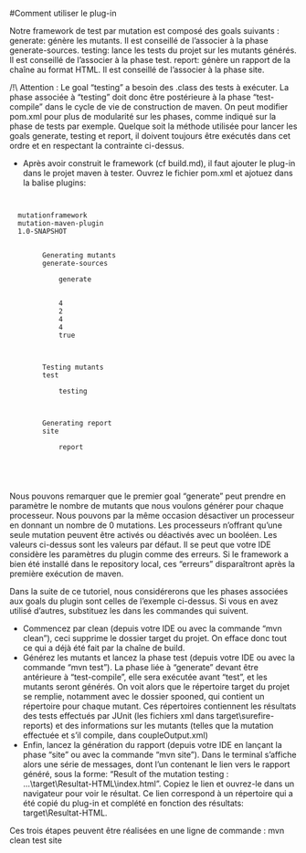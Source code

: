 #Comment utiliser le plug-in

Notre framework de test par mutation est composé des goals suivants :
generate: génère les mutants. Il est conseillé de l’associer à la phase generate-sources.
testing: lance les tests du projet sur les mutants générés. Il est conseillé de l’associer à la phase test.
report: génère un rapport de la chaîne au format HTML. Il est conseillé de l’associer à la phase site.

/!\ Attention : Le goal “testing” a besoin des .class des tests à exécuter. La phase associée à “testing” doit donc être postérieure à la phase “test-compile” dans le cycle de vie de construction de maven.
On peut modifier pom.xml pour plus de modularité sur les phases, comme indiqué sur la phase de tests par exemple.
Quelque soit la méthode utilisée pour lancer les goals generate, testing et report, il doivent toujours être exécutés dans cet ordre et en respectant la contrainte ci-dessus.

  * Après avoir construit le framework (cf build.md), il faut ajouter le plug-in dans le projet maven à tester. Ouvrez le fichier pom.xml et ajotuez dans la balise plugins:

<pre><code>
<plugin>
  <groupId>mutationframework</groupId>
  <artifactId>mutation-maven-plugin</artifactId>
  <version>1.0-SNAPSHOT</version>
  <executions>
    <execution>
        <id>Generating mutants</id>
        <phase>generate-sources</phase>
        <goals>
            <goal>generate</goal>
        </goals>
        <configuration>
            <binaryOperator>4</binaryOperator>
            <logicOperator>2</logicOperator>
            <modifier>4</modifier>
            <operator>4</operator>
            <myReturn>true</myReturn>
        </configuration>
    </execution>
    <execution>
        <id>Testing mutants</id>
        <phase>test</phase>
        <goals>
            <goal>testing</goal>
        </goals>
    </execution>
    <execution>
        <id>Generating report</id>
        <phase>site</phase>
        <goals>
            <goal>report</goal>
        </goals>
    </execution>
  </executions>
</plugin>
</code></pre>

Nous pouvons remarquer que le premier goal “generate” peut prendre en paramètre le nombre de mutants que nous voulons générer pour chaque processeur. Nous pouvons par la même occasion désactiver un processeur en donnant un nombre de 0 mutations. Les processeurs n’offrant qu’une seule mutation peuvent être activés ou déactivés avec un booléen. Les valeurs ci-dessus sont les valeurs par défaut.
Il se peut que votre IDE considère les paramètres du plugin comme des erreurs. Si le framework a bien été installé dans le repository local, ces “erreurs” disparaîtront après la première exécution de maven.

Dans la suite de ce tutoriel, nous considérerons que les phases associées aux goals du plugin sont celles de l’exemple ci-dessus. Si vous en avez utilisé d’autres, substituez les dans les commandes qui suivent.


  * Commencez par clean (depuis votre IDE ou avec la commande “mvn clean”), ceci supprime le dossier target du projet. On efface donc tout ce qui a déjà été fait par la chaîne de build.
  * Générez les mutants et lancez la phase test (depuis votre IDE ou avec la commande “mvn test”). La phase liée à “generate” devant être antérieure à “test-compile”, elle sera exécutée avant “test”, et les mutants seront générés.
On voit alors que le répertoire target du projet se remplie, notamment avec le dossier spooned, qui contient un répertoire pour chaque mutant. Ces répertoires contiennent les résultats des tests effectués par JUnit (les fichiers xml dans target\surefire-reports) et des informations sur les mutants (telles que la mutation effectuée et s’il compile, dans coupleOutput.xml) 
  * Enfin, lancez la génération du rapport (depuis votre IDE en lançant la phase “site” ou
avec la commande “mvn site”). Dans le terminal s’affiche alors une série de messages, dont l’un contenant le lien vers le rapport généré, sous la forme: “Result
of the mutation testing : ...\target\Resultat-HTML\index.html”. Copiez le lien et ouvrez-le dans un navigateur pour voir le résultat. 
Ce lien correspond à un répertoire qui a été copié du plug-in et complété en fonction des résultats: target\Resultat-HTML.

Ces trois étapes peuvent être réalisées en une ligne de commande : mvn clean test site




